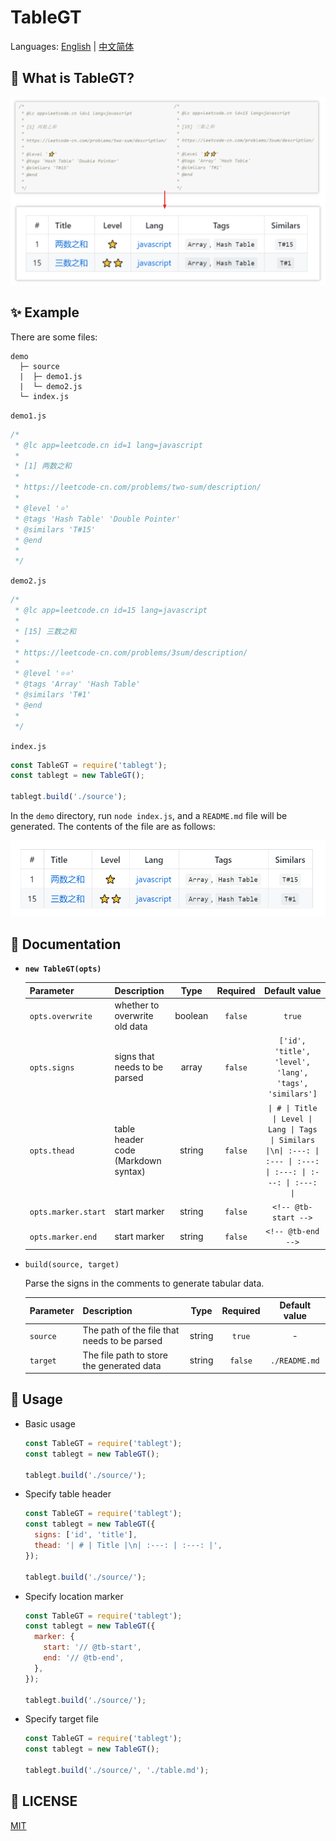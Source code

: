 # TableGT

Languages: [English](./README.md) | [中文简体](./README-zh_CN.md)

## 🔮 What is TableGT?

![TableGT - what-is-tablegt](./assets/what-is-tablegt.png)

## ✨ Example

There are some files:

```
demo 
  ├─ source
  |  ├─ demo1.js
  |  └─ demo2.js
  └─ index.js
```

`demo1.js`

```js
/*
 * @lc app=leetcode.cn id=1 lang=javascript
 *
 * [1] 两数之和
 *
 * https://leetcode-cn.com/problems/two-sum/description/
 *
 * @level '⭐'
 * @tags 'Hash Table' 'Double Pointer'
 * @similars 'T#15'
 * @end
 *
 */
```

`demo2.js`

```js
/*
 * @lc app=leetcode.cn id=15 lang=javascript
 *
 * [15] 三数之和
 *
 * https://leetcode-cn.com/problems/3sum/description/
 *
 * @level '⭐⭐'
 * @tags 'Array' 'Hash Table'
 * @similars 'T#1'
 * @end
 *
 */
```

`index.js`

```js
const TableGT = require('tablegt');
const tablegt = new TableGT();

tablegt.build('./source');
```

In the `demo` directory, run `node index.js`, and a `README.md` file will be generated. The contents of the file are as follows:

![TableGT - demo](./assets/demo.png)

## 📃 Documentation

- **`new TableGT(opts)`**

  | Parameter | Description | Type | Required | Default value |
  | :--- | :--- | :---: | :---: | :---: |
  | `opts.overwrite` | whether to overwrite old data | boolean | `false` | `true` |
  | `opts.signs` | signs that needs to be parsed | array | `false` | `['id', 'title', 'level', 'lang', 'tags', 'similars']` |
  | `opts.thead` | table header code (Markdown syntax) | string | `false` | `\| # \| Title \| Level \| Lang \| Tags \| Similars \|\n\| :---: \| :--- \| :---: \| :---: \| :---: \| :---: \|` |
  | `opts.marker.start` | start marker | string | `false` | `<!-- @tb-start -->` |
  | `opts.marker.end` | start marker | string | `false` | `<!-- @tb-end -->` |

- `build(source, target)`

  Parse the signs in the comments to generate tabular data.

  | Parameter | Description | Type | Required | Default value |
  | :--- | :--- | :---: | :---: | :---: |
  | `source` | The path of the file that needs to be parsed | string | `true` | - |
  | `target` | The file path to store the generated data | string | `false` | `./README.md` |

## 🔨 Usage

- Basic usage

  ```js
  const TableGT = require('tablegt');
  const tablegt = new TableGT();

  tablegt.build('./source/');
  ```

- Specify table header

  ```js
  const TableGT = require('tablegt');
  const tablegt = new TableGT({
    signs: ['id', 'title'],
    thead: '| # | Title |\n| :---: | :---: |',
  });

  tablegt.build('./source/');
  ```

- Specify location marker

  ```js
  const TableGT = require('tablegt');
  const tablegt = new TableGT({
    marker: {
      start: '// @tb-start',
      end: '// @tb-end',
    },
  });

  tablegt.build('./source/');
  ```

- Specify target file

  ```js
  const TableGT = require('tablegt');
  const tablegt = new TableGT();

  tablegt.build('./source/', './table.md');
  ```

## 🤝 LICENSE

[MIT](https://github.com/liuyib/tablegt/blob/master/LICENSE)
